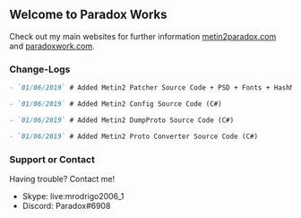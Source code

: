 ## Welcome to Paradox Works

Check out my main websites for further information [metin2paradox.com](https://metin2paradox.com/) and [paradoxwork.com](https://paradoxwork.com/).

### Change-Logs

```markdown
- `01/06/2019` # Added Metin2 Patcher Source Code + PSD + Fonts + HashMaker (C#)

- `01/06/2019` # Added Metin2 Config Source Code (C#)

- `01/06/2019` # Added Metin2 DumpProto Source Code (C#)

- `01/06/2019` # Added Metin2 Proto Converter Source Code (C#)
```

### Support or Contact

Having trouble? Contact me!

- Skype: live:mrodrigo2006_1
- Discord: Paradox#6908
